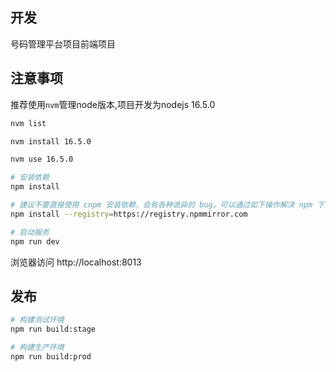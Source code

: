 ## 开发

号码管理平台项目前端项目

## 注意事项

推荐使用`nvm`管理node版本,项目开发为nodejs 16.5.0

```bash
nvm list

nvm install 16.5.0

nvm use 16.5.0

```

```bash
# 安装依赖
npm install

# 建议不要直接使用 cnpm 安装依赖，会有各种诡异的 bug。可以通过如下操作解决 npm 下载速度慢的问题
npm install --registry=https://registry.npmmirror.com

# 启动服务
npm run dev
```

浏览器访问 http://localhost:8013

## 发布

```bash
# 构建测试环境
npm run build:stage

# 构建生产环境
npm run build:prod
```
